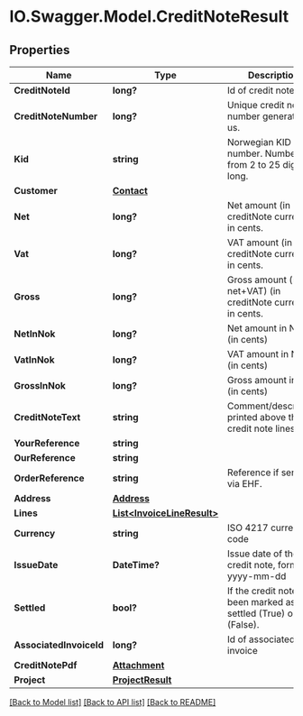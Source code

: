 # IO.Swagger.Model.CreditNoteResult

## Properties

Name | Type | Description | Notes
------------ | ------------- | ------------- | -------------
**CreditNoteId** | **long?** | Id of credit note |
**CreditNoteNumber** | **long?** | Unique credit note number generated by us. |
**Kid** | **string** | Norwegian KID number. Number from 2 to 25 digits long. | [optional]
**Customer** | [**Contact**](Contact.md) |  |
**Net** | **long?** | Net amount (in creditNote currency) in cents. |
**Vat** | **long?** | VAT amount (in creditNote currency) in cents. |
**Gross** | **long?** | Gross amount (&#x3D; net+VAT) (in creditNote currency) in cents. |
**NetInNok** | **long?** | Net amount in NOK (in cents) |
**VatInNok** | **long?** | VAT amount in NOK (in cents) |
**GrossInNok** | **long?** | Gross amount in NOK (in cents) |
**CreditNoteText** | **string** | Comment/description printed above the credit note lines. | [optional]
**YourReference** | **string** |  | [optional]
**OurReference** | **string** |  | [optional]
**OrderReference** | **string** | Reference if sending via EHF. | [optional]
**Address** | [**Address**](Address.md) |  |
**Lines** | [**List&lt;InvoiceLineResult&gt;**](InvoiceLineResult.md) |  | [optional]
**Currency** | **string** | ISO 4217 currency code | [optional]
**IssueDate** | **DateTime?** | Issue date of the credit note, format yyyy-mm-dd | [optional]
**Settled** | **bool?** | If the credit note as been marked as settled (True) or not (False). | [optional]
**AssociatedInvoiceId** | **long?** | Id of associated invoice | [optional]
**CreditNotePdf** | [**Attachment**](Attachment.md) |  | [optional]
**Project** | [**ProjectResult**](ProjectResult.md) |  | [optional]

[[Back to Model list]](../README.md#documentation-for-models) [[Back to API list]](../README.md#documentation-for-api-endpoints) [[Back to README]](../README.md)

